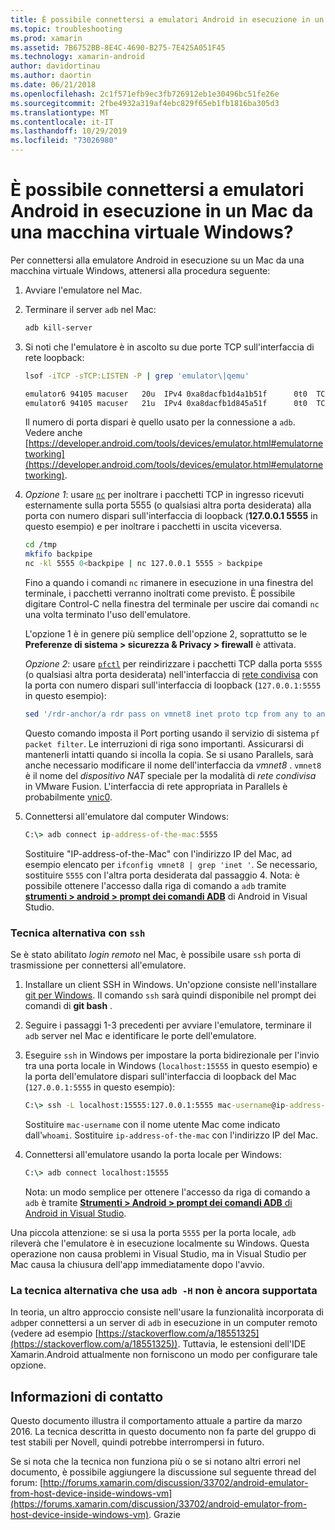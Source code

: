 ```yaml
---
title: È possibile connettersi a emulatori Android in esecuzione in un Mac da una macchina virtuale Windows?
ms.topic: troubleshooting
ms.prod: xamarin
ms.assetid: 7B6752BB-8E4C-4690-B275-7E425A051F45
ms.technology: xamarin-android
author: davidortinau
ms.author: daortin
ms.date: 06/21/2018
ms.openlocfilehash: 2c1f571efb9ec3fb726912eb1e30496bc51fe26e
ms.sourcegitcommit: 2fbe4932a319af4ebc829f65eb1fb1816ba305d3
ms.translationtype: MT
ms.contentlocale: it-IT
ms.lasthandoff: 10/29/2019
ms.locfileid: "73026980"
---
```

# <a name="is-it-possible-to-connect-to-android-emulators-running-on-a-mac-from-a-windows-vm"></a>È possibile connettersi a emulatori Android in esecuzione in un Mac da una macchina virtuale Windows?

Per connettersi alla emulatore Android in esecuzione su un Mac da una macchina virtuale Windows, attenersi alla procedura seguente:

1. Avviare l'emulatore nel Mac.

2. Terminare il server `adb` nel Mac:

    ```bash
    adb kill-server
    ```

3. Si noti che l'emulatore è in ascolto su due porte TCP sull'interfaccia di rete loopback:

    ```bash
    lsof -iTCP -sTCP:LISTEN -P | grep 'emulator\|qemu'

    emulator6 94105 macuser   20u  IPv4 0xa8dacfb1d4a1b51f      0t0  TCP localhost:5555 (LISTEN)
    emulator6 94105 macuser   21u  IPv4 0xa8dacfb1d845a51f      0t0  TCP localhost:5554 (LISTEN)
    ```

    Il numero di porta dispari è quello usato per la connessione a `adb`. Vedere anche [https://developer.android.com/tools/devices/emulator.html#emulatornetworking](https://developer.android.com/tools/devices/emulator.html#emulatornetworking).

4. _Opzione 1_: usare [`nc`](https://developer.apple.com/library/mac/documentation/Darwin/Reference/ManPages/man1/nc.1.html)
    per inoltrare i pacchetti TCP in ingresso ricevuti esternamente sulla porta 5555 (o qualsiasi altra porta desiderata) alla porta con numero dispari sull'interfaccia di loopback (**127.0.0.1 5555** in questo esempio) e per inoltrare i pacchetti in uscita viceversa.

    ```bash
    cd /tmp
    mkfifo backpipe
    nc -kl 5555 0<backpipe | nc 127.0.0.1 5555 > backpipe
    ```

    Fino a quando i comandi `nc` rimanere in esecuzione in una finestra del terminale, i pacchetti verranno inoltrati come previsto. È possibile digitare Control-C nella finestra del terminale per uscire dai comandi `nc` una volta terminato l'uso dell'emulatore.

    L'opzione 1 è in genere più semplice dell'opzione 2, soprattutto se le **Preferenze di sistema > sicurezza & Privacy > firewall** è attivata. 

    _Opzione 2_: usare [`pfctl`](https://developer.apple.com/library/mac/documentation/Darwin/Reference/ManPages/man8/pfctl.8.html)
    per reindirizzare i pacchetti TCP dalla porta `5555` (o qualsiasi altra porta desiderata) nell'interfaccia di [rete condivisa](https://kb.parallels.com/en/4948) con la porta con numero dispari sull'interfaccia di loopback (`127.0.0.1:5555` in questo esempio):

    ```bash
    sed '/rdr-anchor/a rdr pass on vmnet8 inet proto tcp from any to any port 5555 -> 127.0.0.1 port 5555' /etc/pf.conf | sudo pfctl -ef -
    ```

    Questo comando imposta il Port porting usando il servizio di sistema `pf packet filter`. Le interruzioni di riga sono importanti. Assicurarsi di mantenerli intatti quando si incolla la copia. Se si usano Parallels, sarà anche necessario modificare il nome dell'interfaccia da *vmnet8* . `vmnet8` è il nome del *dispositivo NAT* speciale per la modalità di *rete condivisa* in VMware Fusion. L'interfaccia di rete appropriata in Parallels è probabilmente [vnic0](https://download.parallels.com/doc/psbm/en/Parallels_Server_Bare_Metal_Users_Guide/29258.htm).

5. Connettersi all'emulatore dal computer Windows:

    ```cmd
    C:\> adb connect ip-address-of-the-mac:5555
    ```

    Sostituire "IP-address-of-the-Mac" con l'indirizzo IP del Mac, ad esempio elencato per `ifconfig vmnet8 | grep 'inet '`. Se necessario, sostituire `5555` con l'altra porta desiderata dal passaggio 4\. Nota: è possibile ottenere l'accesso dalla riga di comando a `adb` tramite [**strumenti > android > prompt dei comandi ADB**](~/cross-platform/troubleshooting/questions/version-logs.md#adb-logcat) di Android in Visual Studio.

### <a name="alternate-technique-using-ssh"></a>Tecnica alternativa con `ssh`

Se è stato abilitato _login remoto_ nel Mac, è possibile usare `ssh` porta di trasmissione per connettersi all'emulatore.

1. Installare un client SSH in Windows. Un'opzione consiste nell'installare [git per Windows](https://git-for-windows.github.io/). Il comando `ssh` sarà quindi disponibile nel prompt dei comandi di **git bash** .

2. Seguire i passaggi 1-3 precedenti per avviare l'emulatore, terminare il `adb` server nel Mac e identificare le porte dell'emulatore.

3. Eseguire `ssh` in Windows per impostare la porta bidirezionale per l'invio tra una porta locale in Windows (`localhost:15555` in questo esempio) e la porta dell'emulatore dispari sull'interfaccia di loopback del Mac (`127.0.0.1:5555` in questo esempio):

    ```cmd 
    C:\> ssh -L localhost:15555:127.0.0.1:5555 mac-username@ip-address-of-the-mac
    ```

    Sostituire `mac-username` con il nome utente Mac come indicato dall'`whoami`. Sostituire `ip-address-of-the-mac` con l'indirizzo IP del Mac.

4. Connettersi all'emulatore usando la porta locale per Windows:

    ```cmd
    C:\> adb connect localhost:15555
    ```

    Nota: un modo semplice per ottenere l'accesso da riga di comando a `adb` è tramite [ **Strumenti > Android > prompt dei comandi ADB** di Android in Visual Studio](~/cross-platform/troubleshooting/questions/version-logs.md#adb-logcat).

Una piccola attenzione: se si usa la porta `5555` per la porta locale, `adb` rileverà che l'emulatore è in esecuzione localmente su Windows. Questa operazione non causa problemi in Visual Studio, ma in Visual Studio per Mac causa la chiusura dell'app immediatamente dopo l'avvio.

### <a name="alternate-technique-using-adb--h-is-not-yet-supported"></a>La tecnica alternativa che usa `adb -H` non è ancora supportata

In teoria, un altro approccio consiste nell'usare la funzionalità incorporata di `adb`per connettersi a un server di `adb` in esecuzione in un computer remoto (vedere ad esempio [https://stackoverflow.com/a/18551325](https://stackoverflow.com/a/18551325)).
Tuttavia, le estensioni dell'IDE Xamarin.Android attualmente non forniscono un modo per configurare tale opzione.

## <a name="contact-information"></a>Informazioni di contatto

Questo documento illustra il comportamento attuale a partire da marzo 2016. La tecnica descritta in questo documento non fa parte del gruppo di test stabili per Novell, quindi potrebbe interrompersi in futuro.

Se si nota che la tecnica non funziona più o se si notano altri errori nel documento, è possibile aggiungere la discussione sul seguente thread del forum: [http://forums.xamarin.com/discussion/33702/android-emulator-from-host-device-inside-windows-vm](https://forums.xamarin.com/discussion/33702/android-emulator-from-host-device-inside-windows-vm).
Grazie
